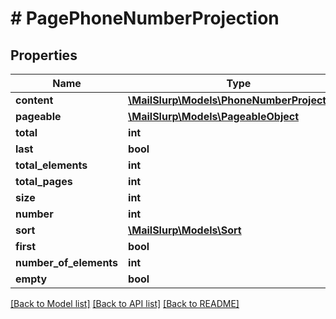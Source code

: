 # # PagePhoneNumberProjection

## Properties

Name | Type | Description | Notes
------------ | ------------- | ------------- | -------------
**content** | [**\MailSlurp\Models\PhoneNumberProjection[]**](PhoneNumberProjection) |  | [optional]
**pageable** | [**\MailSlurp\Models\PageableObject**](PageableObject) |  | [optional]
**total** | **int** |  | [optional]
**last** | **bool** |  | [optional]
**total_elements** | **int** |  | [optional]
**total_pages** | **int** |  | [optional]
**size** | **int** |  | [optional]
**number** | **int** |  | [optional]
**sort** | [**\MailSlurp\Models\Sort**](Sort) |  | [optional]
**first** | **bool** |  | [optional]
**number_of_elements** | **int** |  | [optional]
**empty** | **bool** |  | [optional]

[[Back to Model list]](../../README#models) [[Back to API list]](../../README#endpoints) [[Back to README]](../../README)
